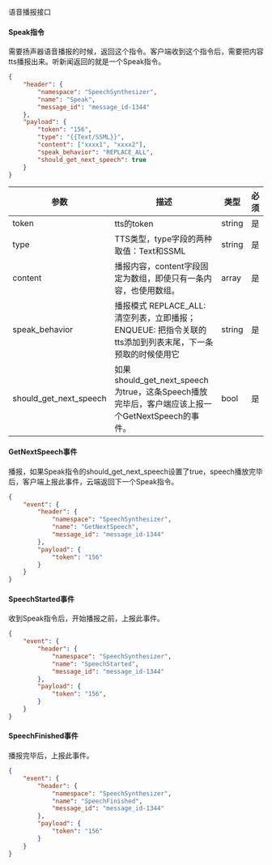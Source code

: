 语音播报接口
#### Speak指令
需要扬声器语音播报的时候，返回这个指令。客户端收到这个指令后，需要把内容tts播报出来。听新闻返回的就是一个Speak指令。
```json
{
    "header": {
        "namespace": "SpeechSynthesizer",
        "name": "Speak",
        "message_id": "message_id-1344"
    },
    "payload": {
        "token": "156",
        "type": "{{Text/SSML}}",
        "content": ["xxxx1", "xxxx2"],
        "speak_behavior": "REPLACE_ALL",
        "should_get_next_speech": true
    }
}
```
参数    | 描述    | 类型    | 必须
--- | --- | --- | ---
token   | tts的token | string  | 是
type    | TTS类型，type字段的两种取值：Text和SSML| string  | 是
content | 播报内容，content字段固定为数组，即使只有一条内容，也使用数组。| array   | 是
speak_behavior | 播报模式 REPLACE_ALL: 清空列表，立即播报；ENQUEUE: 把指令关联的tts添加到列表末尾，下一条预取的时候使用它 | string  | 是
should_get_next_speech  | 如果should_get_next_speech为true，这条Speech播放完毕后，客户端应该上报一个GetNextSpeech的事件。 | bool    | 是

#### GetNextSpeech事件
播报，如果Speak指令的should_get_next_speech设置了true，speech播放完毕后，客户端上报此事件，云端返回下一个Speak指令。
```json
{
    "event": {
        "header": {
            "namespace": "SpeechSynthesizer",
            "name": "GetNextSpeech",
            "message_id": "message_id-1344"
        },
        "payload": {
            "token": "156"
        }
    }
}
```
#### SpeechStarted事件
收到Speak指令后，开始播报之前，上报此事件。
```json
{
    "event": {
        "header": {
            "namespace": "SpeechSynthesizer",
            "name": "SpeechStarted",
            "message_id": "message_id-1344"
        },
        "payload": {
            "token": "156",   
        }
    }
}
```

#### SpeechFinished事件
播报完毕后，上报此事件。
```json
{
    "event": {
        "header": {
            "namespace": "SpeechSynthesizer",
            "name": "SpeechFinished",
            "message_id": "message_id-1344"
        },
        "payload": {
            "token": "156"
        }
    }
}
```


